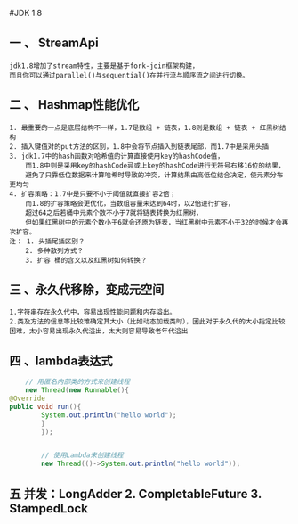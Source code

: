 #JDK 1.8
## 一 、 StreamApi 
    jdk1.8增加了stream特性，主要是基于fork-join框架构建，
    而且你可以通过parallel()与sequential()在并行流与顺序流之间进行切换。

## 二 、 Hashmap性能优化
    1. 最重要的一点是底层结构不一样，1.7是数组 + 链表，1.8则是数组 + 链表 + 红黑树结构
    2. 插入键值对的put方法的区别，1.8中会将节点插入到链表尾部，而1.7中是采用头插
    3. jdk1.7中的hash函数对哈希值的计算直接使用key的hashCode值，
        而1.8中则是采用key的hashCode异或上key的hashCode进行无符号右移16位的结果，
        避免了只靠低位数据来计算哈希时导致的冲突，计算结果由高低位结合决定，使元素分布更均匀
    4. 扩容策略：1.7中是只要不小于阈值就直接扩容2倍；
        而1.8的扩容策略会更优化，当数组容量未达到64时，以2倍进行扩容，
        超过64之后若桶中元素个数不小于7就将链表转换为红黑树，
        但如果红黑树中的元素个数小于6就会还原为链表，当红黑树中元素不小于32的时候才会再次扩容。
    注： 1. 头插尾插区别？
        2. 多种散列方式？
        3. 扩容 桶的含义以及红黑树如何转换？

## 三 、永久代移除，变成元空间

    1.字符串存在永久代中，容易出现性能问题和内存溢出。 
    2.类及方法的信息等比较难确定其大小（比如动态加载类时），因此对于永久代的大小指定比较困难，太小容易出现永久代溢出，太大则容易导致老年代溢出

## 四 、lambda表达式

```java
    // 用匿名内部类的方式来创建线程 
    new Thread(new Runnable(){
@Override
public void run(){
        System.out.println("hello world");
        }
        });


        // 使用Lambda来创建线程
        new Thread(()->System.out.println("hello world"));
```

## 五 并发：LongAdder 2. CompletableFuture 3. StampedLock
    
